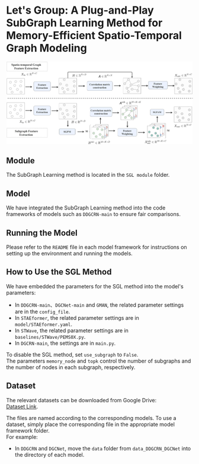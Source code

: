 # Let's Group: A Plug-and-Play SubGraph Learning Method for Memory-Efficient Spatio-Temporal Graph Modeling

![Local Image](picture/finalv3.jpg "This is a local image")

## Module  
The SubGraph Learning method is located in the `SGL module` folder.

## Model  
We have integrated the SubGraph Learning method into the code frameworks of models such as `DDGCRN-main` to ensure fair comparisons.

## Running the Model  
Please refer to the `README` file in each model framework for instructions on setting up the environment and running the models.

## How to Use the SGL Method  
We have embedded the parameters for the SGL method into the model's parameters:  
- In `DDGCRN-main`、`DGCNet-main` and `GMAN`, the related parameter settings are in the `config_file`.  
- In `STAEformer`, the related parameter settings are in `model/STAEformer.yaml`.  
- In `STWave`, the related parameter settings are in `baselines/STWave/PEMS0X.py`.
- In `DGCRN-main`, the settings are in `main.py`.

To disable the SGL method, set `use_subgraph` to `False`.  
The parameters `memory_node` and `topk` control the number of subgraphs and the number of nodes in each subgraph, respectively.

## Dataset
The relevant datasets can be downloaded from Google Drive:  
[Dataset Link](https://drive.google.com/file/d/1xEoy-mwHeql5Ew_mmdQMGn34019iI-4I/view?usp=sharing).

The files are named according to the corresponding models. To use a dataset, simply place the corresponding file in the appropriate model framework folder.  
For example:
- In `DDGCRN` and `DGCNet`, move the `data` folder from `data_DDGCRN_DGCNet` into the directory of each model.

